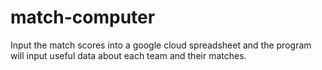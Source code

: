 # match-computer
Input the match scores into a google cloud spreadsheet and the program will input useful data about each team and their matches.
